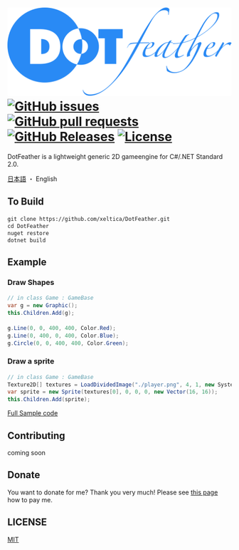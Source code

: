 # <img src="docs/logo.svg"/> [![GitHub issues](https://img.shields.io/github/issues/xeltica/dotfeather.svg?style=flat-square)][issues] [![GitHub pull requests](https://img.shields.io/github/issues-pr/xeltica/dotfeather.svg?style=flat-square)][pulls] [![GitHub Releases](https://img.shields.io/github/release/xeltica/DotFeather.svg?style=flat-square)][releases] [![License](https://img.shields.io/github/license/xeltica/dotfeather.svg?style=flat-square)](LICENSE)


[issues]: //github.com/xeltica/dotfeather/issues
[pulls]: //github.com/xeltica/dotfeather/pulls
[releases]: //github.com/xeltica/dotfeather/releases

DotFeather is a lightweight generic 2D gameengine for C#/.NET Standard 2.0.

[日本語](README-ja.md) ・ English

## To Build

```
git clone https://github.com/xeltica/DotFeather.git
cd DotFeather
nuget restore
dotnet build
```

## Example

### Draw Shapes

```cs
// in class Game : GameBase
var g = new Graphic();
this.Children.Add(g);

g.Line(0, 0, 400, 400, Color.Red);
g.Line(0, 400, 0, 400, Color.Blue);
g.Circle(0, 0, 400, 400, Color.Green);
```

### Draw a sprite

```cs
// in class Game : GameBase
Texture2D[] textures = LoadDividedImage("./player.png", 4, 1, new System.Drawing.Size(16, 16);
var sprite = new Sprite(textures[0], 0, 0, 0, new Vector(16, 16));
this.Children.Add(sprite);
```

[Full Sample code](DotFeather.Test.NetCore)

## Contributing

coming soon

## Donate

You want to donate for me? Thank you very much! Please see [this page](//xeltica.work/en/donation.html) how to pay me.

## LICENSE

[MIT](LICENSE)
